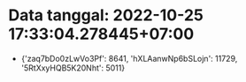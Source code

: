 # Data tanggal: 2022-10-25 17:33:04.278445+07:00

* {'zaq7bDo0zLwVo3Pf': 8641, 'hXLAanwNp6bSLojn': 11729, '5RtXxyHQB5K20Nht': 5011}
